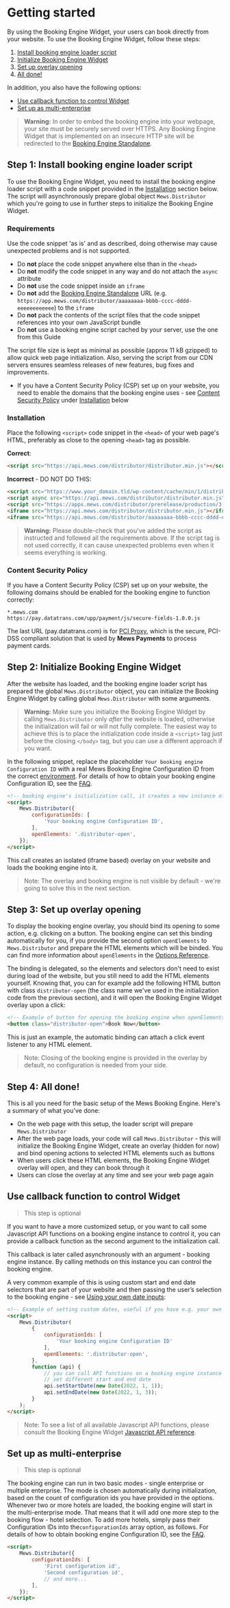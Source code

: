 # Getting started

By using the Booking Engine Widget, your users can book directly from your website.
To use the Booking Engine Widget, follow these steps:

1. [Install booking engine loader script](#step-1-install-booking-engine-loader-script)
2. [Initialize Booking Engine Widget](#step-2-initialize-booking-engine-widget)
3. [Set up overlay opening](#step-3-set-up-overlay-opening)
4. [All done!](#step-4-all-done)

In addition, you also have the following options:

* [Use callback function to control Widget](#use-callback-function-to-control-widget)
* [Set up as multi-enterprise](#set-up-as-multi-enterprise)

> **Warning:**
> In order to embed the booking engine into your webpage, your site must be securely served over HTTPS.
> Any Booking Engine Widget that is implemented on an insecure HTTP site will be redirected to the [Booking Engine Standalone](../booking-engine-standalone/README.md).


## Step 1: Install booking engine loader script

To use the Booking Engine Widget, you need to install the booking engine loader script with a code snippet provided in the [Installation](#installation) section below.
The script will asynchronously prepare global object `Mews.Distributor` which you're going to use in further steps to initialize the Booking Engine Widget.

### Requirements

Use the code snippet \'as is\' and as described, doing otherwise may cause unexpected problems and is not supported.

* Do **not** place the code snippet anywhere else than in the `<head>`
* Do **not** modify the code snippet in any way and do not attach the `async` attribute
* Do **not** use the code snippet inside an `iframe`
* Do **not** add the [Booking Engine Standalone](../booking-engine-standalone/README.md) URL (e.g. `https://app.mews.com/distributor/aaaaaaaa-bbbb-cccc-dddd-eeeeeeeeeeee`) to the `iframe`
* Do **not** pack the contents of the script files that the code snippet references into your own JavaScript bundle
* Do **not** use a booking engine script cached by your server, use the one from this Guide

The script file size is kept as minimal as possible (approx 11 kB gzipped) to allow quick web page initialization. Also, serving the script from our CDN servers ensures seamless releases of new features, bug fixes and improvements.

* If you have a Content Security Policy (CSP) set up on your website, you need to enable the domains that the booking engine uses - see [Content Security Policy](#content-security-policy) under [Installation](#installation) below

### Installation

Place the following `<script>` code snippet in the `<head>` of your web page's HTML, preferably as close to the opening `<head>` tag as possible.

**Correct**:
```html
<script src="https://api.mews.com/distributor/distributor.min.js"></script>
```

**Incorrect** - DO NOT DO THIS:
```html
<script src="https://www.your_domain.tld/wp-content/cache/min/1/distributor/distributor.min.js?ver=1628071961"></script>
<script async src="https://api.mews.com/distributor/distributor.min.js"></script>
<script src="https://apps.mews.com/distributor/prerelease/production/3.924.4/distributor.js"></script>
<iframe src="https://api.mews.com/distributor/distributor.min.js"></iframe>
<iframe src="https://api.mews.com/distributor/aaaaaaaa-bbbb-cccc-dddd-eeeeeeeeeeee"></iframe>
```

> **Warning:** Please double-check that you've added the script as instructed and followed all the requirements above. If the script tag is not used correctly, it can cause unexpected problems even when it seems everything is working.

### Content Security Policy

If you have a Content Security Policy (CSP) set up on your website, the following domains should be enabled for the booking engine to function correctly:

```text
*.mews.com
https://pay.datatrans.com/upp/payment/js/secure-fields-1.0.0.js
```

The last URL (pay.datatrans.com) is for [PCI Proxy](https://www.pci-proxy.com/), which is the secure, PCI-DSS compliant solution that is used by __Mews Payments__ to process payment cards.


## Step 2: Initialize Booking Engine Widget

After the website has loaded, and the booking engine loader script has prepared the global `Mews.Distributor` object, you can initialize the Booking Engine Widget by calling global `Mews.Distributor` with some arguments.

> **Warning:** Make sure you initialize the Booking Engine Widget by calling `Mews.Distributor` only _after_ the website is loaded, otherwise the initialization will fail or will not fully complete. 
> The easiest way to achieve this is to place the initialization code inside a `<script>` tag just before the closing `</body>` tag, but you can use a different approach if you want.

In the following snippet, replace the placeholder `Your booking engine Configuration ID` with a real Mews Booking Engine Configuration ID from the correct [environment](../booking-engine-api/guidelines/environments.md).
For details of how to obtain your booking engine Configuration ID, see the [FAQ](../FAQ/README.md#where-can-i-get-configuration-id).

```html
<!-- booking engine's initialization call, it creates a new instance of the booking engine. Use your booking engine Configuration ID. -->
<script>
    Mews.Distributor({
        configurationIds: [
            'Your booking engine Configuration ID',
        ],
        openElements: '.distributor-open',
    });
</script>
```

This call creates an isolated (iframe based) overlay on your website and loads the booking engine into it.

> Note: The overlay and booking engine is not visible by default - we're going to solve this in the next section.


## Step 3: Set up overlay opening

To display the booking engine overlay, you should bind its opening to some action, e.g. clicking on a button.
The booking engine can set this binding automatically for you, if you provide the second option `openElements` to `Mews.Distributor` and prepare the HTML elements which will be binded.
You can find more information about `openElements` in the [Options Reference](reference.md#options-reference).

The binding is delegated, so the elements and selectors don't need to exist during load of the website, but you still need to add the HTML elements yourself.
Knowing that, you can for example add the following HTML button with class `distributor-open` (the class name we've used in the initialization code from the previous section), and it  will open the Booking Engine Widget overlay upon a click:

```html
<!-- Example of button for opening the booking engine when openElements is set to '.distributor-open' -->
<button class="distributor-open">Book Now</button>
```

This is just an example, the automatic binding can attach a click event listener to any HTML element.

> Note: Closing of the booking engine is provided in the overlay by default, no configuration is needed from your side.

## Step 4: All done!

This is all you need for the basic setup of the Mews Booking Engine. Here's a summary of what you've done:

- On the web page with this setup, the loader script will prepare `Mews.Distributor`
- After the web page loads, your code will call `Mews.Distributor` - this will initialize the Booking Engine Widget, create an overlay (hidden for now) and bind opening actions to selected HTML elements such as buttons
- When users click these HTML elements, the Booking Engine Widget overlay will open, and they can book through it
- Users can close the overlay at any time and see your web page again

## Use callback function to control Widget

> This step is optional

If you want to have a more customized setup, or you want to call some Javascript API functions on a booking engine instance to control it, you can provide a callback function as the second argument to the initialization call. 

This callback is later called asynchronously with an argument - booking engine instance. By calling methods on this instance you can control the booking engine.

A very common example of this is using custom start and end date selectors that are part of your website and then passing the user’s selection to the booking engine - see [Using your own date inputs](use-cases/using-your-own-date-inputs.md):

```html
<!-- Example of setting custom dates, useful if you have e.g. your own calendars on your website -->
<script>
    Mews.Distributor(
        {
            configurationIds: [
                'Your booking engine Configuration ID'
            ],
            openElements: '.distributor-open',
        },
        function (api) {
            // you can call API functions on a booking engine instance here
            // set different start and end date
            api.setStartDate(new Date(2022, 1, 1));
            api.setEndDate(new Date(2022, 1, 3));
        }
    );
</script>
```

> Note: To see a list of all available Javascript API functions, please consult the Booking Engine Widget [Javascript API reference](./reference.md#javascript-api-reference).


## Set up as multi-enterprise

> This step is optional

The booking engine can run in two basic modes - single enterprise or multiple enterprise. The mode is chosen automatically during initialization, based on the count of configuration ids you have provided in the options.
Whenever two or more hotels are loaded, the booking engine will start in the multi-enterprise mode. That means that it will add one more step to the booking flow - hotel selection.
To add more hotels, simply pass their Configuration IDs into the`configurationIds` array option, as follows.
For details of how to obtain booking engine Configuration ID, see the [FAQ](../FAQ/README.md#where-can-i-get-configuration-id).

```html
<script>
    Mews.Distributor({
        configurationIds: [
            'First configuration id',
            'Second configuration id',
            // and more...
        ],
    });
</script>
```

